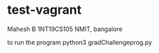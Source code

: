 # test-vagrant
Mahesh B
1NT19CS105
NMIT, bangalore

to run the program python3 gradChallengeprog.py
